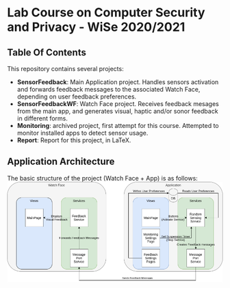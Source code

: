 # Lab Course on Computer Security and Privacy - WiSe 2020/2021

## Table Of Contents
This repository contains several projects:
- **SensorFeedback**: Main Application project. Handles sensors activation and forwards feedback messages to the associated Watch Face, depending on user feedback preferences.
- **SensorFeedbackWF**: Watch Face project. Receives feedback mesages from the main app, and generates visual, haptic and/or sonor feedback in different forms. 
- **Monitoring**: archived project, first attempt for this course. Attempted to monitor installed apps to detect sensor usage.
- **Report**: Report for this project, in LaTeX.

## Application Architecture
The basic structure of the project (Watch Face + App) is as follows:
![Diagram](appDiagram.png)